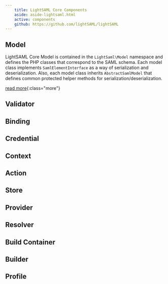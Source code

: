 ```yaml
---
    title: LightSAML Core Components
    aside: aside-lightsaml.html
    active: components
    github: https://github.com/lightSAML/lightSAML
---
```


## Model

LightSAML Core Model is contained in the ``LightSaml\Model`` namespace and defines the PHP classes that correspond to the SAML schema.
Each model class implements ``SamlElementInterface`` as a way of serialization and deserialization. Also, each model class
inherits ``AbstractSamlModel`` that defines common protected helper methods for serialization/deserialization.

[read more](Model/){:class="more"}

## Validator

## Binding

## Credential

## Context

## Action

## Store

## Provider

## Resolver

## Build Container

## Builder

## Profile
